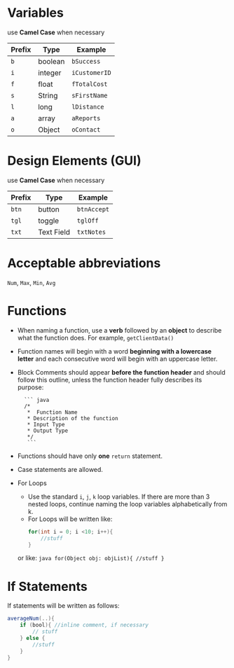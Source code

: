 # Variables 
use **Camel Case** when necessary

| Prefix | Type    | Example     |
|--------|---------|-------------|
| `b`      | boolean | `bSuccess`    |
| `i`      | integer | `iCustomerID` |
| `f`      | float   | `fTotalCost`  |
| `s`      | String  | `sFirstName`  |
| `l`      | long    | `lDistance`   |
| `a`      | array   | `aReports`    |
| `o`      | Object  | `oContact`    |

# Design Elements (GUI) 
use **Camel Case** when necessary

| Prefix | Type       | Example     |
|--------|------------|-----------|
| `btn`    | button     | `btnAccept`   |
| `tgl`    | toggle     | `tglOff`      |
| `txt`    | Text Field | `txtNotes`    |


# Acceptable abbreviations 
`Num`, `Max`, `Min`, `Avg`
# Functions
* When naming a function, use a **verb** followed by an **object** to describe what the function does. For example, `getClientData()`
* Function names will begin with a word **beginning with a lowercase letter** and each consecutive word will begin with an uppercase letter. 
* Block Comments should appear **before the function header** and should follow this outline, unless the function header fully describes its purpose:

        ``` java
        /*
         *  Function Name
         * Description of the function
         * Input Type
         * Output Type
         */
         ```
* Functions should have only **one** `return` statement.
* Case statements are allowed. 
* For Loops
    * Use the standard `i`, `j`, `k` loop variables. If there are more than 3 nested loops, continue naming the loop variables alphabetically from k. 
    * For Loops will be written like: 
        ``` java
        for(int i = 0; i <10; i++){
            //stuff
        }
        ```
    or like:
        ```	java
        for(Object obj: objList){
            //stuff
        }
        ```
        


# If Statements
If statements will be written as follows: 
``` java
averageNum(..){
    if (bool){ //inline comment, if necessary
        // stuff
    } else {
        //stuff
    }
}
```
